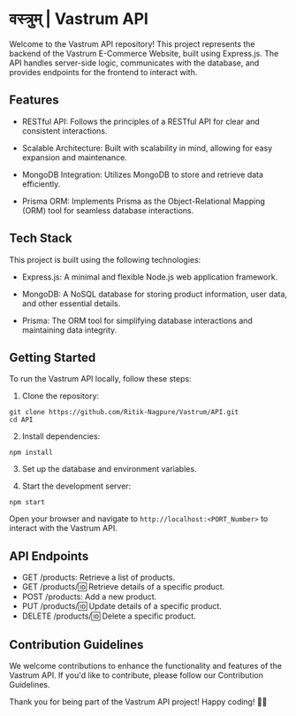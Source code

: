 # वस्त्रुम् | Vastrum API 

Welcome to the Vastrum API repository! This project represents the backend of the Vastrum E-Commerce Website, built using Express.js. The API handles server-side logic, communicates with the database, and provides endpoints for the frontend to interact with.

## Features
* RESTful API: Follows the principles of a RESTful API for clear and consistent interactions.

* Scalable Architecture: Built with scalability in mind, allowing for easy expansion and maintenance.

* MongoDB Integration: Utilizes MongoDB to store and retrieve data efficiently.

* Prisma ORM: Implements Prisma as the Object-Relational Mapping (ORM) tool for seamless database interactions.

## Tech Stack
This project is built using the following technologies:

* Express.js: A minimal and flexible Node.js web application framework.

* MongoDB: A NoSQL database for storing product information, user data, and other essential details.

* Prisma: The ORM tool for simplifying database interactions and maintaining data integrity.

## Getting Started
To run the Vastrum API locally, follow these steps:

1. Clone the repository:

```
git clone https://github.com/Ritik-Nagpure/Vastrum/API.git
cd API
```
2. Install dependencies:

```
npm install
```

3. Set up the database and environment variables.


4. Start the development server:

```
npm start
```

Open your browser and navigate to `http://localhost:<PORT_Number>` to interact with the Vastrum API.

## API Endpoints
* GET /products: Retrieve a list of products.
* GET /products/:id: Retrieve details of a specific product.
* POST /products: Add a new product.
* PUT /products/:id: Update details of a specific product.
* DELETE /products/:id: Delete a specific product.


## Contribution Guidelines
We welcome contributions to enhance the functionality and features of the Vastrum API. If you'd like to contribute, please follow our Contribution Guidelines.

Thank you for being part of the Vastrum API project! Happy coding! 🚀✨